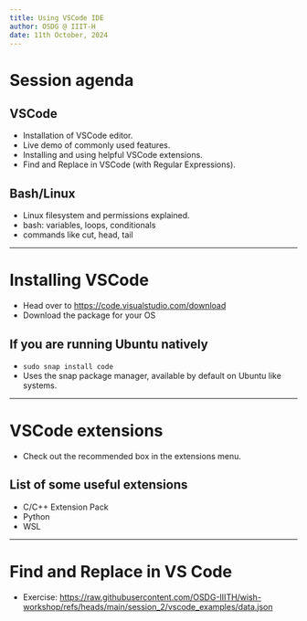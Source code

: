 ```yaml
---
title: Using VSCode IDE
author: OSDG @ IIIT-H
date: 11th October, 2024
---
```


# Session agenda

## VSCode
- Installation of VSCode editor.
- Live demo of commonly used features.
- Installing and using helpful VSCode extensions.
- Find and Replace in VSCode (with Regular Expressions).

## Bash/Linux

- Linux filesystem and permissions explained.
- bash: variables, loops, conditionals
- commands like cut, head, tail

---

# Installing VSCode

- Head over to https://code.visualstudio.com/download
- Download the package for your OS

## If you are running Ubuntu natively

- `sudo snap install code`
- Uses the snap package manager, available by default on Ubuntu like systems.

---

# VSCode extensions

- Check out the recommended box in the extensions menu.

## List of some useful extensions

- C/C++ Extension Pack
- Python
- WSL

---

# Find and Replace in VS Code

- Exercise: https://raw.githubusercontent.com/OSDG-IIITH/wish-workshop/refs/heads/main/session_2/vscode_examples/data.json
